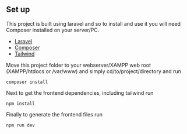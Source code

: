 ## Set up
This project is built using laravel and so to install and use it you will need Composer installed on your server/PC.
* [Laravel](https://laravel.com/) 
* [Composer](https://getcomposer.org/) 
* [Tailwind](https://tailwindcss.com/)

Move this project folder to your webserver/XAMPP web root (XAMPP/htdocs or /var/www) and simply cd/to/project/directory and run 

```
composer install
```

Next to get the frontend dependencies, including tailwind run

```
npm install
```

Finally to generate the frontend files run

```
npm run dev
```

